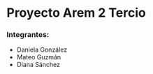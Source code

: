 # Proyecto Arem 2 Tercio

### Integrantes: 

   * Daniela González
   * Mateo Guzmán
   * Diana Sánchez
